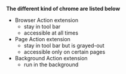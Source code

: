 **The different kind of chrome are listed below**
- Browser Action extension
   - stay in tool bar
   - accessible at all times
- Page Action extension
  -  stay in tool bar but is grayed-out
  -  accessible only on certain pages
- Background Action extension
  - run in the background